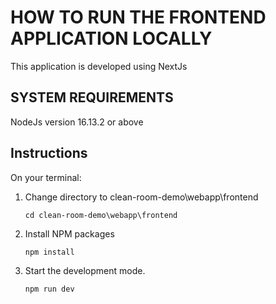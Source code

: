 # HOW TO RUN THE FRONTEND APPLICATION LOCALLY

This application is developed using NextJs

## SYSTEM REQUIREMENTS

NodeJs version 16.13.2 or above

## Instructions

On your terminal:

1. Change directory to clean-room-demo\webapp\frontend

   ```
   cd clean-room-demo\webapp\frontend
   ```

2. Install NPM packages

   ```
   npm install
   ```

3. Start the development mode.
   ```
   npm run dev
   ```

